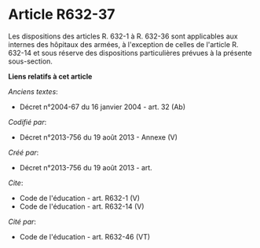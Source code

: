# Article R632-37

Les dispositions des articles R. 632-1 à R. 632-36 sont applicables aux internes des hôpitaux des armées, à l'exception de
celles de l'article R. 632-14 et sous réserve des dispositions particulières prévues à la présente sous-section.

**Liens relatifs à cet article**

_Anciens textes_:

  - Décret n°2004-67 du 16 janvier 2004 - art. 32 (Ab)

_Codifié par_:

  - Décret n°2013-756 du 19 août 2013 -  Annexe (V)

_Créé par_:

  - Décret n°2013-756 du 19 août 2013 - art.

_Cite_:

  - Code de l'éducation - art. R632-1 (V)
  - Code de l'éducation - art. R632-14 (V)

_Cité par_:

  - Code de l'éducation - art. R632-46 (VT)
